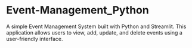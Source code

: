 # Event-Management_Python
A simple Event Management System built with Python and Streamlit. This application allows users to view, add, update, and delete events using a user-friendly interface.
